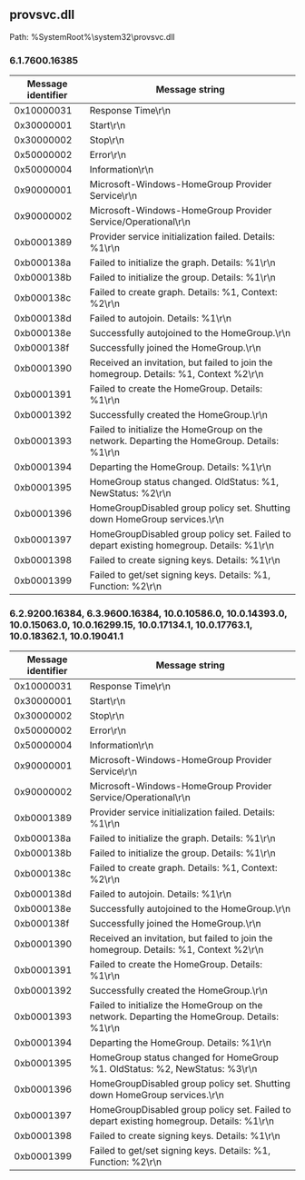 ## provsvc.dll

Path: %SystemRoot%\system32\provsvc.dll

### 6.1.7600.16385

Message identifier | Message string
--- | ---
0x10000031 | Response Time\r\n
0x30000001 | Start\r\n
0x30000002 | Stop\r\n
0x50000002 | Error\r\n
0x50000004 | Information\r\n
0x90000001 | Microsoft-Windows-HomeGroup Provider Service\r\n
0x90000002 | Microsoft-Windows-HomeGroup Provider Service/Operational\r\n
0xb0001389 | Provider service initialization failed.  Details: %1\r\n
0xb000138a | Failed to initialize the graph.  Details: %1\r\n
0xb000138b | Failed to initialize the group.  Details: %1\r\n
0xb000138c | Failed to create graph.  Details: %1, Context: %2\r\n
0xb000138d | Failed to autojoin.  Details: %1\r\n
0xb000138e | Successfully autojoined to the HomeGroup.\r\n
0xb000138f | Successfully joined the HomeGroup.\r\n
0xb0001390 | Received an invitation, but failed to join the homegroup. Details: %1, Context %2\r\n
0xb0001391 | Failed to create the HomeGroup. Details: %1\r\n
0xb0001392 | Successfully created the HomeGroup.\r\n
0xb0001393 | Failed to initialize the HomeGroup on the network. Departing the HomeGroup. Details: %1\r\n
0xb0001394 | Departing the HomeGroup. Details: %1\r\n
0xb0001395 | HomeGroup status changed. OldStatus: %1, NewStatus: %2\r\n
0xb0001396 | HomeGroupDisabled group policy set.  Shutting down HomeGroup services.\r\n
0xb0001397 | HomeGroupDisabled group policy set.  Failed to depart existing homegroup. Details: %1\r\n
0xb0001398 | Failed to create signing keys. Details: %1\r\n
0xb0001399 | Failed to get/set signing keys. Details: %1, Function: %2\r\n

### 6.2.9200.16384, 6.3.9600.16384, 10.0.10586.0, 10.0.14393.0, 10.0.15063.0, 10.0.16299.15, 10.0.17134.1, 10.0.17763.1, 10.0.18362.1, 10.0.19041.1

Message identifier | Message string
--- | ---
0x10000031 | Response Time\r\n
0x30000001 | Start\r\n
0x30000002 | Stop\r\n
0x50000002 | Error\r\n
0x50000004 | Information\r\n
0x90000001 | Microsoft-Windows-HomeGroup Provider Service\r\n
0x90000002 | Microsoft-Windows-HomeGroup Provider Service/Operational\r\n
0xb0001389 | Provider service initialization failed.  Details: %1\r\n
0xb000138a | Failed to initialize the graph.  Details: %1\r\n
0xb000138b | Failed to initialize the group.  Details: %1\r\n
0xb000138c | Failed to create graph.  Details: %1, Context: %2\r\n
0xb000138d | Failed to autojoin.  Details: %1\r\n
0xb000138e | Successfully autojoined to the HomeGroup.\r\n
0xb000138f | Successfully joined the HomeGroup.\r\n
0xb0001390 | Received an invitation, but failed to join the homegroup. Details: %1, Context %2\r\n
0xb0001391 | Failed to create the HomeGroup. Details: %1\r\n
0xb0001392 | Successfully created the HomeGroup.\r\n
0xb0001393 | Failed to initialize the HomeGroup on the network. Departing the HomeGroup. Details: %1\r\n
0xb0001394 | Departing the HomeGroup. Details: %1\r\n
0xb0001395 | HomeGroup status changed for HomeGroup %1. OldStatus: %2, NewStatus: %3\r\n
0xb0001396 | HomeGroupDisabled group policy set.  Shutting down HomeGroup services.\r\n
0xb0001397 | HomeGroupDisabled group policy set.  Failed to depart existing homegroup. Details: %1\r\n
0xb0001398 | Failed to create signing keys. Details: %1\r\n
0xb0001399 | Failed to get/set signing keys. Details: %1, Function: %2\r\n
